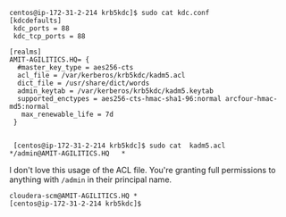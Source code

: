
```
centos@ip-172-31-2-214 krb5kdc]$ sudo cat kdc.conf
[kdcdefaults]
 kdc_ports = 88
 kdc_tcp_ports = 88

[realms]
AMIT-AGILITICS.HQ= {
  #master_key_type = aes256-cts
  acl_file = /var/kerberos/krb5kdc/kadm5.acl
  dict_file = /usr/share/dict/words
  admin_keytab = /var/kerberos/krb5kdc/kadm5.keytab
  supported_enctypes = aes256-cts-hmac-sha1-96:normal arcfour-hmac-md5:normal
   max_renewable_life = 7d
 }


 [centos@ip-172-31-2-214 krb5kdc]$ sudo cat  kadm5.acl
*/admin@AMIT-AGILITICS.HQ	*
```
I don't love this usage of the ACL file. You're granting full permissions to anything with `/admin` in their principal name.
```
cloudera-scm@AMIT-AGILITICS.HQ *
[centos@ip-172-31-2-214 krb5kdc]$
```
